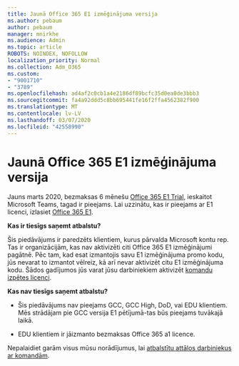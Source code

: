 ```yaml
---
title: Jaunā Office 365 E1 izmēģinājuma versija
ms.author: pebaum
author: pebaum
manager: mnirkhe
ms.audience: Admin
ms.topic: article
ROBOTS: NOINDEX, NOFOLLOW
localization_priority: Normal
ms.collection: Adm_O365
ms.custom:
- "9001710"
- "3789"
ms.openlocfilehash: ad4af2c0cb1a4e2186df89bcfc35d0ea0de3bbb3
ms.sourcegitcommit: fa4a92ddd5c8bb695441fe16f2ffa4562382f900
ms.translationtype: MT
ms.contentlocale: lv-LV
ms.lasthandoff: 03/07/2020
ms.locfileid: "42558990"
---
```

# <a name="new-office-365-e1-trial"></a>Jaunā Office 365 E1 izmēģinājuma versija

Jauns marts 2020, bezmaksas 6 mēnešu [Office 365 E1 Trial](https://docs.microsoft.com/MicrosoftTeams/e1-trial-license), ieskaitot Microsoft Teams, tagad ir pieejams. Lai uzzinātu, kas ir pieejams ar E1 licenci, izlasiet [Office 365 E1](https://www.microsoft.com/microsoft-365/business/office-365-enterprise-e1-business-software).

**Kas ir tiesīgs saņemt atbalstu?**

Šis piedāvājums ir paredzēts klientiem, kurus pārvalda Microsoft kontu rep. Tas ir organizācijām, kas nav aktivizēti citi Office 365 E1 izmēģinājumi pagātnē. Pēc tam, kad esat izmantojis savu E1 izmēģinājuma promo kodu, jūs nevarat to izmantot vēlreiz, kā arī nevar aktivizēt citu E1 izmēģinājuma kodu. Šādos gadījumos jūs varat jūsu darbiniekiem aktivizēt [komandu izpētes licenci](https://docs.microsoft.com/MicrosoftTeams/teams-exploratory).

**Kas nav tiesīgs saņemt atbalstu?**

- Šis piedāvājums nav pieejams GCC, GCC High, DoD, vai EDU klientiem. Mēs strādājam pie GCC versija E1 pētījumā-tas būs pieejams tuvākajā laikā.

 - EDU klientiem ir jāizmanto bezmaksas Office 365 a1 licence.

Nepalaidiet garām visus mūsu norādījumus, lai [atbalstītu attālos darbiniekus ar komandām](https://docs.microsoft.com/MicrosoftTeams/support-remote-work-with-teams).
